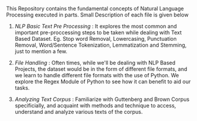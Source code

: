 This Repository contains the fundamental concepts of Natural Language Processing executed in parts. Small Description of each file is given below 
1) *NLP Basic Text Pre Processing* : It explores the most common and important pre-proccessing steps to be taken while dealing with Text Based Dataset. Eg. Stop word Removal, Lowercasing, Punctuation Removal, Word/Sentence Tokenization, Lemmatization and Stemming, just to mention a few.
   
2) *File Handling* : Often times, while we'll be dealing with NLP Based Projects, the dataset would be in the form of different file formats, and we learn to handle different file formats with the use of Python. We explore the Regex Module of Python to see how it can benefit to aid our tasks.

3) *Analyzing Text Corpus* : Familiarize with Guttenberg and Brown Corpus specificially, and acquaint with methods and technique to access, understand and analyze various texts of the corpus.
   
